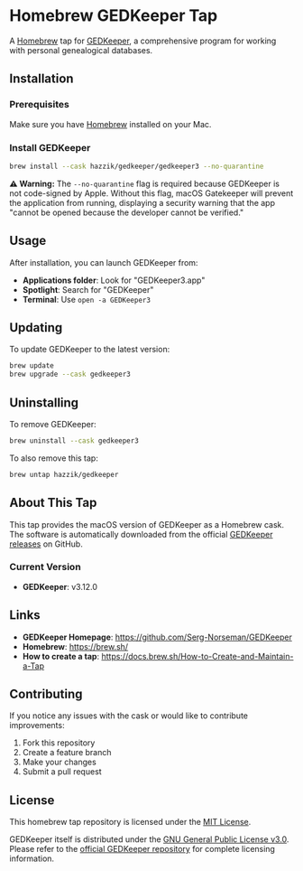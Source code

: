 # Homebrew GEDKeeper Tap

A [Homebrew](https://brew.sh/) tap for [GEDKeeper](https://github.com/Serg-Norseman/GEDKeeper), a comprehensive program for working with personal genealogical databases.

## Installation

### Prerequisites

Make sure you have [Homebrew](https://brew.sh/) installed on your Mac.

### Install GEDKeeper

```bash
brew install --cask hazzik/gedkeeper/gedkeeper3 --no-quarantine
```

**:warning: Warning:** The `--no-quarantine` flag is required because GEDKeeper is not code-signed by Apple. Without this flag, macOS Gatekeeper will prevent the application from running, displaying a security warning that the app "cannot be opened because the developer cannot be verified."

## Usage

After installation, you can launch GEDKeeper from:
- **Applications folder**: Look for "GEDKeeper3.app"
- **Spotlight**: Search for "GEDKeeper"
- **Terminal**: Use `open -a GEDKeeper3`

## Updating

To update GEDKeeper to the latest version:

```bash
brew update
brew upgrade --cask gedkeeper3
```

## Uninstalling

To remove GEDKeeper:

```bash
brew uninstall --cask gedkeeper3
```

To also remove this tap:

```bash
brew untap hazzik/gedkeeper
```

## About This Tap

This tap provides the macOS version of GEDKeeper as a Homebrew cask. The software is automatically downloaded from the official [GEDKeeper releases](https://github.com/Serg-Norseman/GEDKeeper/releases) on GitHub.

### Current Version

- **GEDKeeper**: v3.12.0

## Links

- **GEDKeeper Homepage**: https://github.com/Serg-Norseman/GEDKeeper
- **Homebrew**: https://brew.sh/
- **How to create a tap**: https://docs.brew.sh/How-to-Create-and-Maintain-a-Tap

## Contributing

If you notice any issues with the cask or would like to contribute improvements:

1. Fork this repository
2. Create a feature branch
3. Make your changes
4. Submit a pull request

## License

This homebrew tap repository is licensed under the [MIT License](LICENSE).

GEDKeeper itself is distributed under the [GNU General Public License v3.0](https://github.com/Serg-Norseman/GEDKeeper/blob/master/LICENSE). Please refer to the [official GEDKeeper repository](https://github.com/Serg-Norseman/GEDKeeper) for complete licensing information.